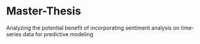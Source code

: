 # Master-Thesis
Analyzing the potential benefit of incorporating sentiment analysis on time-series data for predictive modeling
